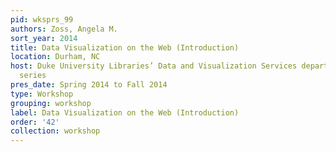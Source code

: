 ```yaml
---
pid: wksprs_99
authors: Zoss, Angela M.
sort_year: 2014
title: Data Visualization on the Web (Introduction)
location: Durham, NC
host: Duke University Libraries’ Data and Visualization Services department workshop
  series
pres_date: Spring 2014 to Fall 2014
type: Workshop
grouping: workshop
label: Data Visualization on the Web (Introduction)
order: '42'
collection: workshop
---
```

